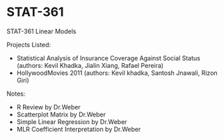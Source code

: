 # STAT-361
STAT-361
Linear Models

Projects Listed:
- Statistical Analysis of Insurance Coverage Against Social Status (authors: Kevil Khadka, Jialin Xiang, Rafael Pereira)
- HollywoodMovies 2011 (authors: Kevil khadka, Santosh Jnawali, Rizon Giri) 

Notes:  
- R Review by Dr.Weber
- Scatterplot Matrix by Dr.Weber
- Simple Linear Regression by Dr.Weber
- MLR Coefficient Interpretation by Dr.Weber
